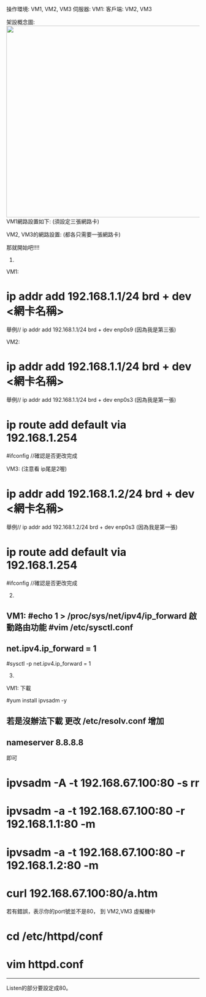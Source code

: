 操作環境:
VM1, VM2, VM3
伺服器:
VM1:
客戶端:
VM2, VM3

架設概念圖:
<img src=""  width="600" height="500">
VM1網路設置如下: (須設定三張網路卡)







VM2, VM3的網路設置: (都各只需要一張網路卡)





那就開始吧!!!!

1.
VM1:
# ip addr add 192.168.1.1/24 brd + dev <網卡名稱>

舉例// ip addr add 192.168.1.1/24 brd + dev enp0s9 
(因為我是第三張)



VM2:
# ip addr add 192.168.1.1/24 brd + dev <網卡名稱>

舉例// ip addr add 192.168.1.1/24 brd + dev enp0s3 
(因為我是第一張)
# ip route add default via 192.168.1.254
#ifconfig
//確認是否更改完成


VM3: (注意看 ip尾是2喔)
# ip addr add 192.168.1.2/24 brd + dev <網卡名稱>

舉例// ip addr add 192.168.1.2/24 brd + dev enp0s3 
(因為我是第一張)
# ip route add default via 192.168.1.254
#ifconfig
//確認是否更改完成

2.
VM1:
#echo 1 > /proc/sys/net/ipv4/ip_forward
啟動路由功能
#vim /etc/sysctl.conf
---
net.ipv4.ip_forward = 1
---
#sysctl -p
net.ipv4.ip_forward = 1

3.
VM1: 下載

#yum install ipvsadm -y

若是沒辦法下載
更改 /etc/resolv.conf
增加 
----
nameserver 8.8.8.8
----
即可

# ipvsadm -A -t 192.168.67.100:80 -s rr
#  ipvsadm -a -t 192.168.67.100:80 -r 192.168.1.1:80 -m
# ipvsadm -a -t 192.168.67.100:80 -r 192.168.1.2:80 -m

#  curl 192.168.67.100:80/a.htm

若有錯誤，表示你的port號並不是80，
到 VM2,VM3 虛擬機中
# cd /etc/httpd/conf
# vim httpd.conf 
----------------------
Listen的部分要設定成80。
